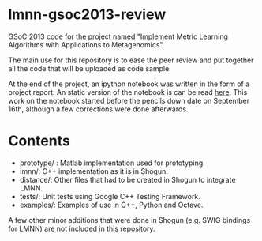 lmnn-gsoc2013-review
====================

GSoC 2013 code for the project named "Implement Metric Learning Algorithms with
Applications to Metagenomics".

The main use for this repository is to ease the peer review and put together all
the code that will be uploaded as code sample.

At the end of the project, an ipython notebook was written in the form of a project
report. An static version of the notebook is can be read [here](http://nbviewer.ipython.org/6576096).
This work on the notebook started before the pencils down date on September 16th, although
a few corrections were done afterwards.

# Contents

* prototype/ : Matlab implementation used for prototyping.
* lmnn/: C++ implementation as it is in Shogun.
* distance/: Other files that had to be created in Shogun to integrate LMNN.
* tests/: Unit tests using Google C++ Testing Framework.
* examples/: Examples of use in C++, Python and Octave.

A few other minor additions that were done in Shogun (e.g. SWIG bindings for LMNN) are not
included in this repository.

